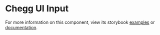 # Chegg UI Input

For more information on this component, view its storybook [examples](https://storybook.cheggnet.com/chegg-ui-components/?path=/story/chegg-ui-input--input) or [documentation](https://storybook.cheggnet.com/chegg-ui-components/?path=/story/chegg-ui-input--input).
